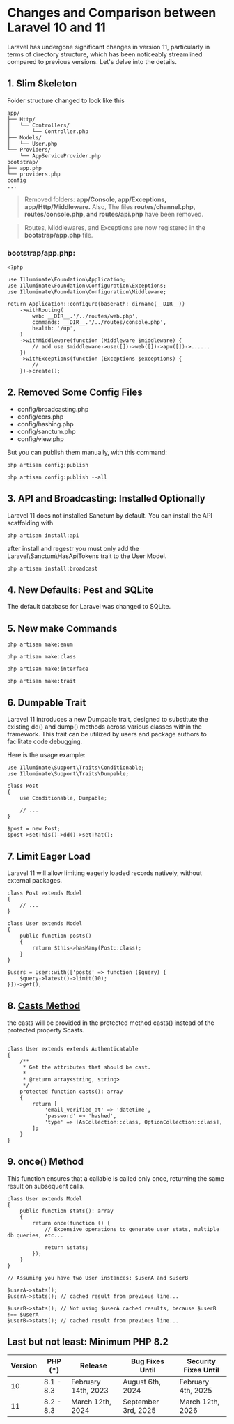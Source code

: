# Changes and Comparison between Laravel 10 and 11
Laravel has undergone significant changes in version 11, particularly in terms of directory structure, which has been noticeably streamlined compared to previous versions. Let's delve into the details.

## 1. Slim Skeleton
Folder structure changed to look like this
```
app/
├── Http/
│   └── Controllers/
│       └── Controller.php
├── Models/
│   └── User.php
└── Providers/
    └── AppServiceProvider.php
bootstrap/
├── app.php
└── providers.php
config
...
```
> Removed folders: **app/Console, app/Exceptions, app/Http/Middleware.**
> Also, The files **routes/channel.php, routes/console.php, and routes/api.php** have been removed.

> Routes, Middlewares, and Exceptions are now registered in the **bootstrap/app.php** file.

### bootstrap/app.php:
```
<?php

use Illuminate\Foundation\Application;
use Illuminate\Foundation\Configuration\Exceptions;
use Illuminate\Foundation\Configuration\Middleware;

return Application::configure(basePath: dirname(__DIR__))
    ->withRouting(
        web: __DIR__.'/../routes/web.php',
        commands: __DIR__.'/../routes/console.php',
        health: '/up',
    )
    ->withMiddleware(function (Middleware $middleware) {
        // add use $middleware->use([])->web([])->apu([])->......
    })
    ->withExceptions(function (Exceptions $exceptions) {
        //
    })->create();
```

## 2. Removed Some Config Files

- config/broadcasting.php
- config/cors.php
- config/hashing.php
- config/sanctum.php
- config/view.php

But you can publish them manually, with this command:
```
php artisan config:publish
```
```
php artisan config:publish --all
```

## 3. API and Broadcasting: Installed Optionally
Laravel 11 does not installed Sanctum by default. You can install the API scaffolding with
```
php artisan install:api
```
after install and regestr you must only add the Laravel\Sanctum\HasApiTokens trait to the User Model.

```
php artisan install:broadcast
```

## 4. New Defaults: Pest and SQLite
The default database for Laravel was changed to SQLite.

## 5. New make Commands
  
```
php artisan make:enum
```
```
php artisan make:class
```
```
php artisan make:interface
```

```
php artisan make:trait
```


## 6. Dumpable Trait
Laravel 11 introduces a new Dumpable trait, designed to substitute the existing dd() and dump() methods across various classes within the framework. 
This trait can be utilized by users and package authors to facilitate code debugging.

Here is the usage example:
```
use Illuminate\Support\Traits\Conditionable;
use Illuminate\Support\Traits\Dumpable;
 
class Post
{
    use Conditionable, Dumpable;
 
    // ...
}
```
```
$post = new Post;
$post->setThis()->dd()->setThat(); 
```

## 7. Limit Eager Load
Laravel 11 will allow limiting eagerly loaded records natively, without external packages.

```
class Post extends Model
{
    // ...
}
```
```
class User extends Model
{
    public function posts()
    {
        return $this->hasMany(Post::class);
    }
}
```
```
$users = User::with(['posts' => function ($query) {
    $query->latest()->limit(10); 
}])->get();
```

## 8. <a href='https://laravel.com/docs/11.x/eloquent-mutators#attribute-casting'>Casts Method</a>
the casts will be provided in the protected method casts() instead of the protected property $casts.

```
 
class User extends extends Authenticatable
{
    /**
     * Get the attributes that should be cast.
     *
     * @return array<string, string>
     */
    protected function casts(): array
    {
        return [
            'email_verified_at' => 'datetime',
            'password' => 'hashed',
            'type' => [AsCollection::class, OptionCollection::class],
        ];
    }
}
```

## 9. once() Method
This function ensures that a callable is called only once, returning the same result on subsequent calls.

```
class User extends Model
{
    public function stats(): array
    {
        return once(function () {
            // Expensive operations to generate user stats, multiple db queries, etc...
 
            return $stats;
        });
    }
}
```
```
// Assuming you have two User instances: $userA and $userB
 
$userA->stats();
$userA->stats(); // cached result from previous line...
 
$userB->stats(); // Not using $userA cached results, because $userB !== $userA
$userB->stats(); // cached result from previous line...
```

## Last but not least: Minimum PHP 8.2

| Version | PHP (*) | Release           | Bug Fixes Until | Security Fixes Until |
|---------|---------|-------------------|-----------------|----------------------|
| 10      | 8.1 - 8.3 | February 14th, 2023 | August 6th, 2024 | February 4th, 2025  |
| 11      | 8.2 - 8.3 | March 12th, 2024    | September 3rd, 2025 | March 12th, 2026    |

